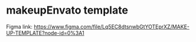 # makeupEnvato template 

Figma link: https://www.figma.com/file/Lq5EC8dtsnwbGtYOTEprXZ/MAKE-UP-TEMPLATE?node-id=0%3A1
